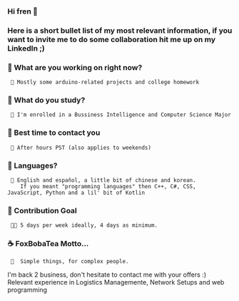 ### Hi fren 🥤
<!--
**FoxBobaTea/FoxBobaTea** is a ✨ _special_ ✨ repository because its `README.md` (this file) appears on your GitHub profile.

Here are some ideas to get you started:

- 🔭 I’m currently working on ...
- 🌱 I’m currently learning ...
- 👯 I’m looking to collaborate on ...
- 🤔 I’m looking for help with ...
- 💬 Ask me about ...
- 📫 How to reach me: ...
- 😄 Pronouns: ...
- ⚡ Fun fact: ...
-->
### Here is a short bullet list of my most relevant information, if you want to invite me to do some collaboration hit me up on my LinkedIn ;)

 ### 🍓 What are you working on right now? 
     🦊 Mostly some arduino-related projects and college homework
 
 ### 🧀 What do you study?
     🐙 I'm enrolled in a Bussiness Intelligence and Computer Science Major
         
 ### 🥩 Best time to contact you
     🐇 After hours PST (also applies to weekends)
     
 ### 🥝 Languages?
     🦢 English and español, a little bit of chinese and korean.
        If you meant "programming languages" then C++, C#, CSS, JavaScript, Python and a lil' bit of Kotlin
        
        
 ### 🥞 Contribution Goal
     🐱‍🐉 5 days per week ideally, 4 days as minimum.
     
     
 ### ☕ FoxBobaTea Motto...
     🦩  Simple things, for complex people.
 
 I'm back 2 business, don't hesitate to contact me with your offers :)
 Relevant experience in Logistics Managemente, Network Setups and web programming
  
  
